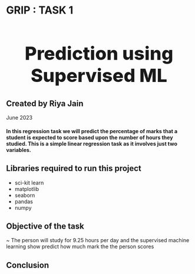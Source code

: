 # GRIP : TASK 1
<center><h1 style='font-size:50px;font-weight:800;'>Prediction using Supervised ML</h1></center>

## Created by Riya Jain  
June 2023

#### In this regression task we will predict the percentage of marks that a student is expected to score based upon the number of hours they studied. This is a simple linear regression task as it involves just two variables.



## Libraries required to run this project

- sci-kit learn
- matplotlib
- seaborn
- pandas
- numpy




## Objective of the task

~ The person will study for 9.25 hours per day and the supervised machine learning show predict how much mark the the person scores
## Conclusion

